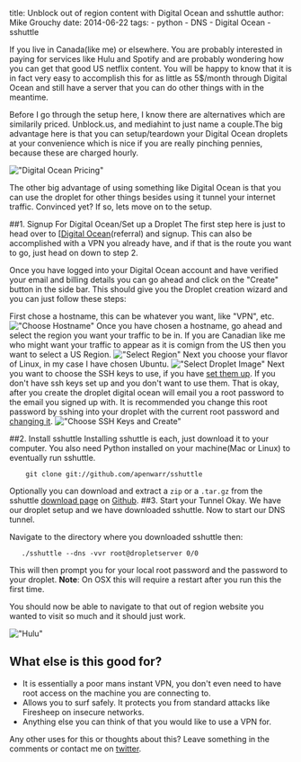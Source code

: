 title: Unblock out of region content with Digital Ocean and sshuttle
author: Mike Grouchy
date: 2014-06-22
tags:
    - python
    - DNS
    - Digital Ocean
	- sshuttle


If you live in Canada(like me) or elsewhere. You are probably interested in
paying for services like Hulu and Spotify and are probably wondering how you
can get that good US netflix content. You will be happy to know that it is in
fact very easy to accomplish this for as little as 5$/month through Digital
Ocean and still have a server that you can do other things with in the meantime.

Before I go through the setup here, I know there are alternatives which are
similarily priced. Unblock.us, and mediahint to just name a couple.The big
advantage here is that you can setup/teardown your Digital Ocean droplets at
your convenience which is nice if you are really pinching pennies, because
these are charged hourly.

!["Digital Ocean Pricing"](/static/images/2014/digital-ocean-pricing.png)

The other big advantage of using something like Digital Ocean is that you can
use the droplet for other things besides using it tunnel your internet traffic.
Convinced yet? If so, lets move on to the setup.

##1. Signup For Digital Ocean/Set up a Droplet
The first step here is just to head over to [[Digital Ocean](https://www.digitalocean.com/?refcode=b0a3d514963a)(referral) and signup. This can
also be accomplished with a VPN you already have, and if that is the route you
want to go, just head on down to step 2.

Once you have logged into your Digital Ocean account and have verified your email
and billing details you can go ahead and click on the "Create" button in the
side bar. This should give you the Droplet creation wizard and you can just follow
these steps:

First chose a hostname, this can be whatever you want, like "VPN", etc.
!["Choose Hostname"](/static/images/2014/creat-droplet-hostname.png)
Once you have chosen a hostname, go ahead and select the region you want your
traffic to be in. If you are Canadian like me who might want your traffic to
appear as it is comign from the US then you want to select a US Region.
!["Select Region"](/static/images/2014/digital-ocean-select-region.png)
Next you choose your flavor of Linux, in my case I have chosen Ubuntu.
!["Select Droplet Image"](/static/images/2014/digital-ocean-select-image.png)
Next you want to choose the SSH keys to use, if you have [set them up](https://www.digitalocean.com/community/tutorials/how-to-set-up-ssh-keys--2).
If you don't have ssh keys set up and you don't want to use them. That is okay,
after you create the droplet digital ocean will email you a root password to the
email you signed up with. It is recommended you change this root password by sshing
into your droplet with the current root password and [changing it](https://www.digitalocean.com/community/questions/can-i-change-root-password).
!["Choose SSH Keys and Create"](/static/images/2014/digital-ocean-ssh-create.png)

##2. Install sshuttle
Installing sshuttle is each, just download it to your computer. You also need Python installed on
your machine(Mac or Linux) to eventually run sshuttle.

```shell
    git clone git://github.com/apenwarr/sshuttle
```

Optionally you can download and extract a `zip` or a `.tar.gz` from the sshuttle
[download page](https://github.com/apenwarr/sshuttle/releases) on [Github](http://github.com).
##3. Start your Tunnel
Okay. We have our droplet setup and we have downloaded sshuttle. Now to start
our DNS tunnel.

Navigate to the directory where you downloaded sshuttle then:

```shell
   ./sshuttle --dns -vvr root@dropletserver 0/0
```

This will then prompt you for your local root password and the password to your
droplet.
**Note**: On OSX this will require a restart after you run this the first time.

You should now be able to navigate to that out of region website you wanted to
visit so much and it should just work.

!["Hulu"](/static/images/2014/hulu.png)

## What else is this good for?

* It is essentially a poor mans instant VPN, you don't even need to have root access on the machine you are connecting to.
* Allows you to surf safely. It protects you from standard attacks like Firesheep on insecure networks.
* Anything else you can think of that you would like to use a VPN for.


Any other uses for this or thoughts about this? Leave something in the comments or
contact me on [twitter](http://twitter.com/mgrouchy).

